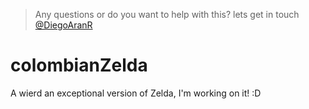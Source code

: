 > Any questions or do you want to help with this? lets get in touch [@DiegoAranR](https://twitter.com/DiegoAranR)


# colombianZelda
A wierd an exceptional version of Zelda, I'm working on it! :D
